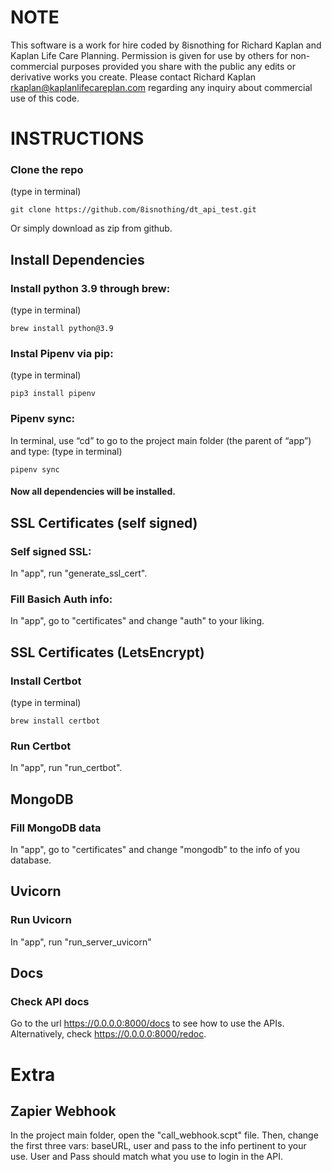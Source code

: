 # NOTE
This software is a work for hire coded by 8isnothing for Richard Kaplan and Kaplan Life Care Planning.  Permission is given for use by others for non-commercial purposes provided you share with the public any edits or derivative works you create.  Please contact Richard Kaplan rkaplan@kaplanlifecareplan.com regarding any inquiry about commercial use of this code.

# INSTRUCTIONS

### Clone the repo
(type in terminal)
```
git clone https://github.com/8isnothing/dt_api_test.git
```
Or simply download as zip from github.

## Install Dependencies

### Install python 3.9 through brew:
(type in terminal)
```
brew install python@3.9
```

### Instal Pipenv via pip:
(type in terminal)
```
pip3 install pipenv
```

### Pipenv sync:
In terminal, use “cd” to go to the project main folder (the parent of “app”) and type:
(type in terminal)
```
pipenv sync
```

#### Now all dependencies will be installed.


## SSL Certificates (self signed)

### Self signed SSL:
In "app", run "generate_ssl_cert".

### Fill Basich Auth info:
In "app", go to "certificates" and change "auth" to your liking.

## SSL Certificates (LetsEncrypt)

### Install Certbot
(type in terminal)
```
brew install certbot
```

### Run Certbot
In "app", run "run_certbot".

## MongoDB
### Fill MongoDB data
In "app", go to "certificates" and change "mongodb" to the info of you database.

## Uvicorn

### Run Uvicorn
In "app", run "run_server_uvicorn"

## Docs

### Check API docs
Go to the url https://0.0.0.0:8000/docs to see how to use the APIs. Alternatively, check https://0.0.0.0:8000/redoc.

# Extra

## Zapier Webhook
In the project main folder, open the "call_webhook.scpt" file. Then, change the first three vars: baseURL, user and pass to the info pertinent to your use. User and Pass should match what you use to login in the API.